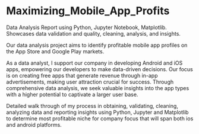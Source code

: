 # Maximizing_Mobile_App_Profits

Data Analysis Report using Python, Jupyter Notebook, Matplotlib. Showcases data validation and quality, cleaning, analysis, and insights.


Our data analysis project aims to identify profitable mobile app profiles on the App Store and Google Play markets. 

As a data analyst, I support our company in developing Android and iOS apps, empowering our developers to make data-driven decisions. 
Our focus is on creating free apps that generate revenue through in-app advertisements, making user attraction crucial for success. 
Through comprehensive data analysis, we seek valuable insights into the app types with a higher potential to captivate a larger user base.

Detailed walk through of my process in obtaining, validating, cleaning, analyzing data and reporting insights using Python, Jupyter and Matplotlib to determine most profitable niche for company focus that will span both ios and android platforms.

